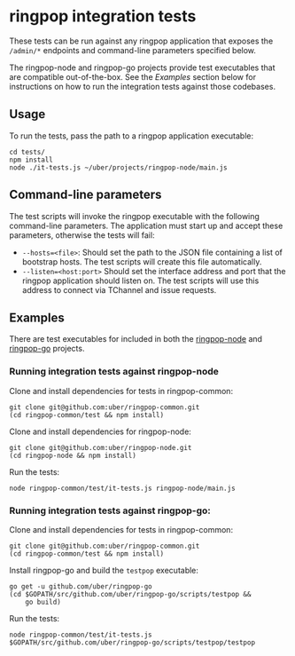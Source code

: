 # ringpop integration tests

These tests can be run against any ringpop application that exposes the `/admin/*` endpoints and command-line parameters specified below.

The ringpop-node and ringpop-go projects provide test executables that are compatible out-of-the-box. See the *Examples* section below for instructions on how to run the integration tests against those codebases.

## Usage

To run the tests, pass the path to a ringpop application executable:

	cd tests/
	npm install
	node ./it-tests.js ~/uber/projects/ringpop-node/main.js

## Command-line parameters

The test scripts will invoke the ringpop executable with the following command-line parameters. The application must start up and accept these parameters, otherwise the tests will fail:

* `--hosts=<file>`: Should set the path to the JSON file containing a list of bootstrap hosts. The test scripts will create this file automatically.
* `--listen=<host:port>` Should set the interface address and port that the ringpop application should listen on. The test scripts will use this address to connect via TChannel and issue requests.

## Examples

There are test executables for included in both the [ringpop-node](https://github.com/uber/ringpop-node) and [ringpop-go](https://github.com/uber/ringpop-go) projects.

### Running integration tests against ringpop-node

Clone and install dependencies for tests in ringpop-common:

	git clone git@github.com:uber/ringpop-common.git
	(cd ringpop-common/test && npm install)

Clone and install dependencies for ringpop-node:

	git clone git@github.com:uber/ringpop-node.git
	(cd ringpop-node && npm install)

Run the tests:

	node ringpop-common/test/it-tests.js ringpop-node/main.js

### Running integration tests against ringpop-go:

Clone and install dependencies for tests in ringpop-common:

	git clone git@github.com:uber/ringpop-common.git
	(cd ringpop-common/test && npm install)

Install ringpop-go and build the `testpop` executable:

	go get -u github.com/uber/ringpop-go
	(cd $GOPATH/src/github.com/uber/ringpop-go/scripts/testpop &&
		go build)

Run the tests:

	node ringpop-common/test/it-tests.js $GOPATH/src/github.com/uber/ringpop-go/scripts/testpop/testpop
